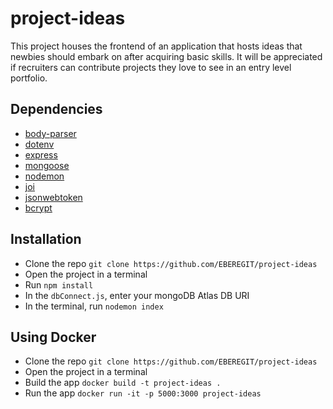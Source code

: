 # project-ideas
This project houses the frontend of an application that hosts ideas that newbies should embark on after acquiring basic skills. It will be appreciated if recruiters can contribute projects they love to see in an entry level portfolio.

## Dependencies
- [body-parser](https://www.npmjs.com/package/body-parser)
- [dotenv](https://www.npmjs.com/package/dotenv)
- [express](https://www.npmjs.com/package/express)
- [mongoose](https://www.npmjs.com/package/mongoose)
- [nodemon](https://www.npmjs.com/package/nodemon)
- [joi](https://www.npmjs.com/package/joi)
- [jsonwebtoken](https://www.npmjs.com/package/jsonwebtoken)
- [bcrypt](https://www.npmjs.com/package/bcrypt)

## Installation
- Clone the repo ``git clone https://github.com/EBEREGIT/project-ideas``
- Open the project in a terminal
- Run ``npm install``
- In the ``dbConnect.js``, enter your mongoDB Atlas DB URI
- In the terminal, run ``nodemon index``

## Using Docker
- Clone the repo ``git clone https://github.com/EBEREGIT/project-ideas``
- Open the project in a terminal
- Build the app ``docker build -t project-ideas .``
- Run the app ``docker run -it -p 5000:3000 project-ideas``
